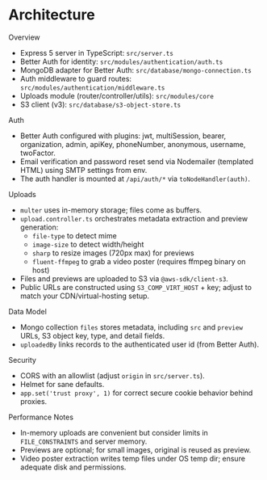 # Architecture

Overview
- Express 5 server in TypeScript: `src/server.ts`
- Better Auth for identity: `src/modules/authentication/auth.ts`
- MongoDB adapter for Better Auth: `src/database/mongo-connection.ts`
- Auth middleware to guard routes: `src/modules/authentication/middleware.ts`
- Uploads module (router/controller/utils): `src/modules/core`
- S3 client (v3): `src/database/s3-object-store.ts`

Auth
- Better Auth configured with plugins: jwt, multiSession, bearer, organization, admin, apiKey, phoneNumber, anonymous, username, twoFactor.
- Email verification and password reset send via Nodemailer (templated HTML) using SMTP settings from env.
- The auth handler is mounted at `/api/auth/*` via `toNodeHandler(auth)`.

Uploads
- `multer` uses in-memory storage; files come as buffers.
- `upload.controller.ts` orchestrates metadata extraction and preview generation:
  - `file-type` to detect mime
  - `image-size` to detect width/height
  - `sharp` to resize images (720px max) for previews
  - `fluent-ffmpeg` to grab a video poster (requires ffmpeg binary on host)
- Files and previews are uploaded to S3 via `@aws-sdk/client-s3`.
- Public URLs are constructed using `S3_COMP_VIRT_HOST` + key; adjust to match your CDN/virtual-hosting setup.

Data Model
- Mongo collection `files` stores metadata, including `src` and `preview` URLs, S3 object key, type, and detail fields.
- `uploadedBy` links records to the authenticated user id (from Better Auth).

Security
- CORS with an allowlist (adjust `origin` in `src/server.ts`).
- Helmet for sane defaults.
- `app.set('trust proxy', 1)` for correct secure cookie behavior behind proxies.

Performance Notes
- In-memory uploads are convenient but consider limits in `FILE_CONSTRAINTS` and server memory.
- Previews are optional; for small images, original is reused as preview.
- Video poster extraction writes temp files under OS temp dir; ensure adequate disk and permissions.
